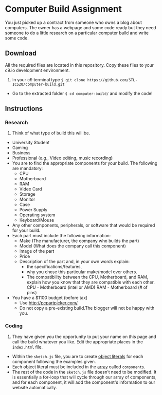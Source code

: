 # Computer Build Assignment

You just picked up a contract from someone who owns a blog about computers. The owner has a webpage and some code ready but they need someone to do a little research on a particular computer build and write some code.

## Download
All the required files are located in this repository. Copy these files to your c9.io development environment.

1. In your c9 terminal type `$ git clone https://github.com/STL-ICS2O/computer-build.git`
- Go to the extracted folder `$ cd computer-build/` and modify the code!

## Instructions
### Research
1. Think of what type of build this will be. 
  - University Student
  - Gaming
  - Business
  - Professional (e.g., Video editing, music recording)
- You are to find the appropriate components for your build. The following are mandatory:
  - CPU
  - Motherboard
  - RAM
  - Video Card
  - Storage
  - Monitor
  - Case
  - Power Supply
  - Operating system
  - Keyboard/Mouse
- Any other components, peripherals, or software that would be required for your build.
- Each part must include the following information:
  - Make (The manufacturer, the company who builds the part)
  - Model (What does the company call this component)
  - Image of the part
  - Price
  - Description of the part and, in your own words explain:
    - the specifications/features,
    - why you chose this particular make/model over others.
    - The compatibility between the CPU, Motherboard, and RAM, explain how you know that they are compatible with each other.
    CPU - Motherboard (intel or AMD)
    RAM - Motherboard (# of pins)
- You have a $1100 budget (before tax)
  - Use http://pcpartpicker.com/  
  - Do not copy a pre-existing build.The blogger will not be happy with you.

### Coding
1. They have given you the opportunity to put your name on this page and call the build whatever you like. Edit the appropriate places in the <code>index.html</code> file.
- Within the <code>sketch.js</code> file, you are to create [object literals](https://www.khanacademy.org/computing/computer-programming/programming/objects/p/intro-to-objects "Kahn Academy - Intro to Objects") for each component following the examples given.
- Each object literal must be included in the [array](https://www.khanacademy.org/computing/computer-programming/programming/arrays/p/intro-to-arrays "Kahn Academy - Arrays") called <code>components</code>.
- The rest of the code in the <code>sketch.js</code> file doesn't need to be modified. It is essentially a for-loop that will cycle through our array of components, and for each component, it will add the component's information to our website automatically.
